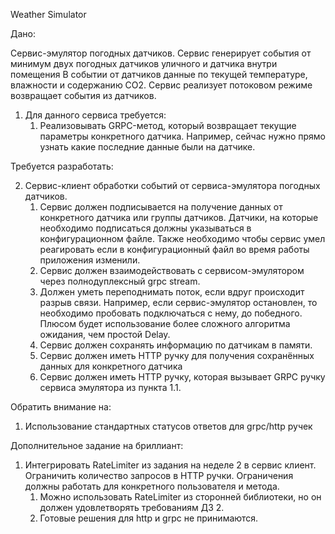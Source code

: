 Weather Simulator

Дано:

Сервис-эмулятор погодных датчиков.
Сервис генерирует события от минимум двух погодных датчиков уличного и датчика внутри помещения
В событии от датчиков данные по текущей температуре, влажности и содержанию CO2.
Сервис реализует потоковом режиме возвращает события из датчиков.

1. Для данного сервиса требуется:
    1. Реализовывать GRPC-метод, который возвращает текущие параметры конкретного датчика. Например, сейчас нужно прямо узнать какие последние данные были на датчике.

Требуется разработать:

2. Сервис-клиент обработки событий от сервиса-эмулятора погодных датчиков.
    1. Сервис должен подписывается на получение данных от конкретного датчика или группы датчиков. Датчики, на которые необходимо подписаться должны указываться в конфигурационном файле. Также необходимо чтобы сервис умел реагировать если в конфигурационный файл во время работы приложения изменили.
    2. Сервис должен взаимодействовать с сервисом-эмулятором через полнодуплексный grpc stream.
    3. Должен уметь переподнимать поток, если вдруг происходит разрыв связи. Например, если сервис-эмулятор остановлен, то необходимо пробовать подключаться с нему, до победного. Плюсом будет использование более сложного алгоритма ожидания, чем простой Delay.
    4. Сервис должен сохранять информацию по датчикам в памяти.
    5. Сервис должен иметь HTTP ручку для получения сохранённых данных для конкретного датчика
    6. Сервис должен иметь HTTP ручку, которая вызывает GRPC ручку сервиса эмулятора из пункта 1.1.

Обратить внимание на:
1. Использование стандартных статусов ответов для grpc/http ручек

Дополнительное задание на бриллиант:
1. Интегрировать RateLimiter из задания на неделе 2 в сервис клиент. Ограничить количество запросов в HTTP ручки. Ограничения должны работать для конкретного пользователя и метода.
   1. Можно использовать RateLimiter из сторонней библиотеки, но он должен удовлетворять требованиям ДЗ 2.
   2. Готовые решения для http и grpc не принимаются.